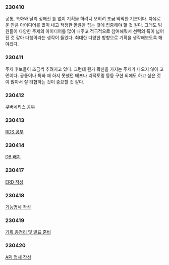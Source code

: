 
### 230410
공통, 특화와 달리 정해진 틀 없이 기획을 하려니 오히려 조금 막막한 기분이다. 자유로운 만큼 아이디어를 많이 내고 적정한 볼륨을 잡는 것에 집중해야 할 것 같다. 그래도 팀원들이 다양한 주제의 아이디어를 많이 내주고 적극적으로 참여해줘서 선택의 폭이 넓어진 것 같아 다행이라는 생각이 들었다. 최대한 다양한 방향으로 기획을 생각해보도록 해야겠다. 

### 230411
주제 후보들이 조금씩 추려지고 있다. 그런데 뭔가 확신을 가지는 주제가 나오지 않아 고민이다. 공통이나 특화 때 하지 못했던 배포나 리팩토링 등등 구현 외에도 하고 싶은 것이 많아서 잘 타협하는 것이 중요할 것 같다. 

### 230412
[쿠버네티스 공부](https://scarlet-biplane-82e.notion.site/230415-SAT-4815989e80764d4e9143b07c1595ca67)

### 230413
[RDS 공부](https://scarlet-biplane-82e.notion.site/rds-916d667cb4ec4261b76fdaf5898c5afa)

### 230414
[DB 배치](https://hello-jay-study.notion.site/DB-Batch-2c9ad806d580421fa8239f51cfce8255)

### 230417
[ERD 작성](https://subsequent-coelurus-2e0.notion.site/ERD-c7b8d3a237f244539e3a67aef6e2c443)

### 230418
[기능명세 작성](https://subsequent-coelurus-2e0.notion.site/93900bcdf7b644829b23d4ef011e01e9)

### 230419
[기획 총정리 및 발표 준비](https://subsequent-coelurus-2e0.notion.site/0ac17c58698c445c890ade64b5e37825)

### 230420
[API 명세 작성](https://subsequent-coelurus-2e0.notion.site/a43bcf1b23784bad89f8930726acdf06?v=8510f1c06f8b4c22a69583ce4cc2b264)
